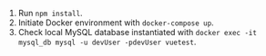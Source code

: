 1. Run `npm install`.
2. Initiate Docker environment with `docker-compose up`.
3. Check local MySQL database instantiated with `docker exec -it mysql_db mysql -u devUser -pdevUser vuetest`.
